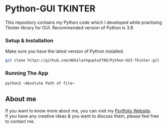 # Python-GUI TKINTER

This repository contains my Python code which I developed while practising Tkinter library for GUI. Recommended version of Python is 3.8 <br />

### Setup & Installation

Make sure you have the latest version of Python installed.

```bash
git clone https://github.com/Abhilashgupta2706/Python-GUI-Tkinter.git
```

[//]: # (```bash)

[//]: # (pip install -r requirements.txt)

[//]: # (```)

### Running The App

```bash
python3 <Absolute Path of file>
```

## About me

If you want to know more about me, you can visit my [Portfolio Website](https://abhilashgupta.ml/).</br>
If you have any creative ideas & you want to discuss them, please feel free to contact me.
